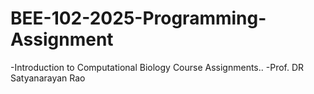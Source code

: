 # BEE-102-2025-Programming-Assignment
-Introduction to Computational Biology Course Assignments..
-Prof. DR Satyanarayan Rao
